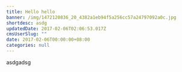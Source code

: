 ```yaml
---
title: Hello hello
banner: /img/1472120836_20_4382a1eb94f5a256cc57a24797092a0c.jpg
shortdesc: asdg
updatedDate: 2017-02-06T02:06:53.017Z
cmsUserSlug: ""
date: 2017-02-06T00:00:00+08:00
categories: null
---
```


asdgadsg